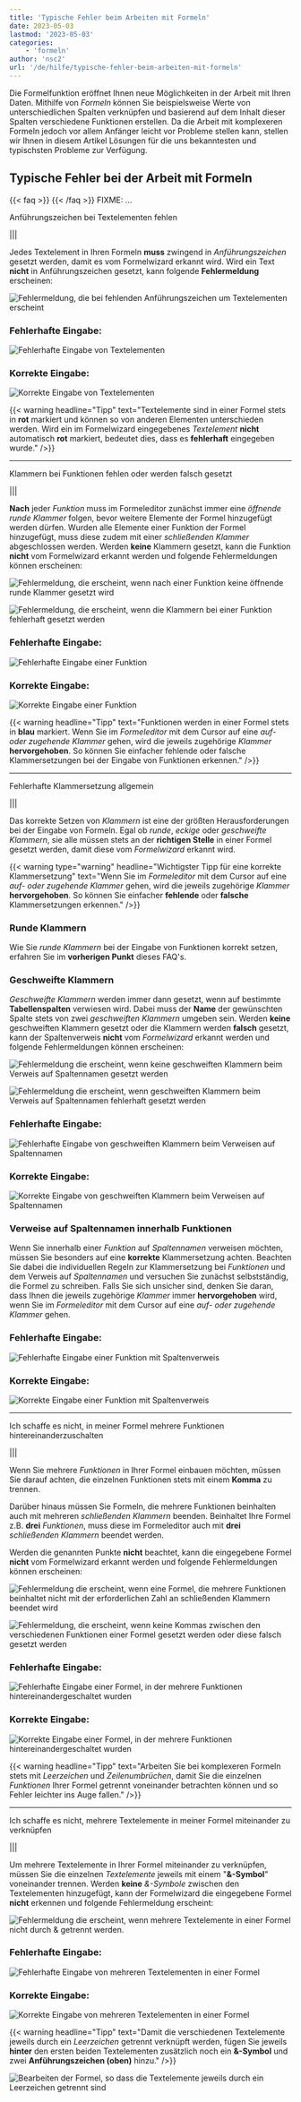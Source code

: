```yaml
---
title: 'Typische Fehler beim Arbeiten mit Formeln'
date: 2023-05-03
lastmod: '2023-05-03'
categories:
    - 'formeln'
author: 'nsc2'
url: '/de/hilfe/typische-fehler-beim-arbeiten-mit-formeln'
---
```


Die Formelfunktion eröffnet Ihnen neue Möglichkeiten in der Arbeit mit Ihren Daten. Mithilfe von _Formeln_ können Sie beispielsweise Werte von unterschiedlichen Spalten verknüpfen und basierend auf dem Inhalt dieser Spalten verschiedene Funktionen erstellen. Da die Arbeit mit komplexeren Formeln jedoch vor allem Anfänger leicht vor Probleme stellen kann, stellen wir Ihnen in diesem Artikel Lösungen für die uns bekanntesten und typischsten Probleme zur Verfügung.

## Typische Fehler bei der Arbeit mit Formeln

{{< faq >}}
{{< /faq >}}
FIXME: ...

Anführungszeichen bei Textelementen fehlen

|||

Jedes Textelement in Ihren Formeln **muss** zwingend in _Anführungszeichen_ gesetzt werden, damit es vom Formelwizard erkannt wird. Wird ein Text **nicht** in Anführungszeichen gesetzt, kann folgende **Fehlermeldung** erscheinen:

![Fehlermeldung, die bei fehlenden Anführungszeichen um Textelementen erscheint](images/Fehlermeldung-fehlende-Anfuehrungszeichen-bei-Textelementen.png)

### Fehlerhafte Eingabe:

![Fehlerhafte Eingabe von Textelementen](images/fehlerhafte-eingabe-anfuehrungszeichen.png)

### Korrekte Eingabe:

![Korrekte Eingabe von Textelementen](images/richtige-eingabe-anfuehrungszeichen.png)

{{< warning  headline="Tipp"  text="Textelemente sind in einer Formel stets in **rot** markiert und können so von anderen Elementen unterschieden werden. Wird ein im Formelwizard eingegebenes _Textelement_ **nicht** automatisch **rot** markiert, bedeutet dies, dass es **fehlerhaft** eingegeben wurde." />}}

---

Klammern bei Funktionen fehlen oder werden falsch gesetzt

|||

**Nach** jeder _Funktion_ muss im Formeleditor zunächst immer eine _öffnende runde Klammer_ folgen, bevor weitere Elemente der Formel hinzugefügt werden dürfen. Wurden alle Elemente einer Funktion der Formel hinzugefügt, muss diese zudem mit einer _schließenden Klammer_ abgeschlossen werden. Werden **keine** Klammern gesetzt, kann die Funktion **nicht** vom Formelwizard erkannt werden und folgende Fehlermeldungen können erscheinen:

![Fehlermeldung, die erscheint, wenn nach einer Funktion keine öffnende runde Klammer gesetzt wird](images/Fehlermeldung-bei-fehlender-Klammer-nach-einer-Funktion.png)

![Fehlermeldung, die erscheint, wenn die Klammern bei einer Funktion fehlerhaft gesetzt werden](images/fehlermeldung-klammern-bei-funktion-falsch-gesetzt.png)

### Fehlerhafte Eingabe:

![Fehlerhafte Eingabe einer Funktion](images/fehlerhafte-eingabe-funktion-1.png)

### Korrekte Eingabe:

![Korrekte Eingabe einer Funktion](images/korrekte-eingabe-funktion-1.png)

{{< warning  headline="Tipp"  text="Funktionen werden in einer Formel stets in **blau** markiert. Wenn Sie im _Formeleditor_ mit dem Cursor auf eine _auf- oder zugehende Klammer_ gehen, wird die jeweils zugehörige _Klammer_ **hervorgehoben**. So können Sie einfacher fehlende oder falsche Klammersetzungen bei der Eingabe von Funktionen erkennen." />}}

---

Fehlerhafte Klammersetzung allgemein

|||

Das korrekte Setzen von _Klammern_ ist eine der größten Herausforderungen bei der Eingabe von Formeln. Egal ob _runde_, _eckige_ oder _geschweifte_ _Klammern_, sie alle müssen stets an der **richtigen Stelle** in einer Formel gesetzt werden, damit diese vom _Formelwizard_ erkannt wird.

{{< warning  type="warning" headline="Wichtigster Tipp für eine korrekte Klammersetzung"  text="Wenn Sie im _Formeleditor_ mit dem Cursor auf eine _auf- oder zugehende Klammer_ gehen, wird die jeweils zugehörige _Klammer_ **hervorgehoben**. So können Sie einfacher **fehlende** oder **falsche** Klammersetzungen erkennen." />}}

### Runde Klammern

Wie Sie _runde Klammern_ bei der Eingabe von Funktionen korrekt setzen, erfahren Sie im **vorherigen Punkt** dieses FAQ's.

### Geschweifte Klammern

_Geschweifte Klammern_ werden immer dann gesetzt, wenn auf bestimmte **Tabellenspalten** verwiesen wird. Dabei muss der **Name** der gewünschten Spalte stets von zwei _geschweiften Klammern_ umgeben sein. Werden **keine** geschweiften Klammern gesetzt oder die Klammern werden **falsch** gesetzt, kann der Spaltenverweis **nicht** vom _Formelwizard_ erkannt werden und folgende Fehlermeldungen können erscheinen:

![Fehlermeldung die erscheint, wenn keine geschweiften Klammern beim Verweis auf Spaltennamen gesetzt werden](images/fehlermeldung-keine-geschweiften-klammern.png)

![Fehlermeldung die erscheint, wenn geschweiften Klammern beim Verweis auf Spaltennamen fehlerhaft gesetzt werden](images/fehlermeldung-geschweifte-klammern-falsch-gesetzt-1.png)

### Fehlerhafte Eingabe:

![Fehlerhafte Eingabe von geschweiften Klammern beim Verweisen auf Spaltennamen](images/fehlerhafte-eingabe-geschweifte-klammern-1.png)

### Korrekte Eingabe:

![Korrekte Eingabe von geschweiften Klammern beim Verweisen auf Spaltennamen](images/korrekte-eingabe.geschweifte-klammern.png)

### Verweise auf Spaltennamen innerhalb Funktionen

Wenn Sie innerhalb einer _Funktion_ auf _Spaltennamen_ verweisen möchten, müssen Sie besonders auf eine **korrekte** Klammersetzung achten. Beachten Sie dabei die individuellen Regeln zur Klammersetzung bei _Funktionen_ und dem Verweis auf _Spaltennamen_ und versuchen Sie zunächst selbstständig, die Formel zu schreiben. Falls Sie sich unsicher sind, denken Sie daran, dass Ihnen die jeweils zugehörige _Klammer_ immer **hervorgehoben** wird, wenn Sie im _Formeleditor_ mit dem Cursor auf eine _auf- oder zugehende Klammer_ gehen.

### Fehlerhafte Eingabe:

![Fehlerhafte Eingabe einer Funktion mit Spaltenverweis](images/fehlerhafte-eingabe-einer-funktion-mit-spaltenverweis.png)

### Korrekte Eingabe:

![Korrekte Eingabe einer Funktion mit Spaltenverweis](images/korrekte-eingabe-einer-funktion-mit-spaltenverweis.png)

---

Ich schaffe es nicht, in meiner Formel mehrere Funktionen hintereinanderzuschalten

|||

Wenn Sie mehrere _Funktionen_ in Ihrer Formel einbauen möchten, müssen Sie darauf achten, die einzelnen Funktionen stets mit einem **Komma** zu trennen.

Darüber hinaus müssen Sie Formeln, die mehrere Funktionen beinhalten auch mit mehreren _schließenden Klammern_ beenden. Beinhaltet Ihre Formel z.B. **drei** _Funktionen_, muss diese im Formeleditor auch mit **drei** _schließenden Klammern_ beendet werden.

Werden die genannten Punkte **nicht** beachtet, kann die eingegebene Formel **nicht** vom Formelwizard erkannt werden und folgende Fehlermeldungen können erscheinen:

![Fehlermeldung die erscheint, wenn eine Formel, die mehrere Funktionen beinhaltet nicht mit der erforderlichen Zahl an schließenden Klammern beendet wird](images/fehlermeldung-zu-weinge-klammern-am-ende-der-formel.png)

![Fehlermeldung, die erscheint, wenn keine Kommas zwischen den verschiedenen Funktionen einer Formel gesetzt werden oder diese falsch gesetzt werden](images/fehlermeldung-falsche-kommasetzung.png)

### Fehlerhafte Eingabe:

![Fehlerhafte Eingabe einer Formel, in der mehrere Funktionen hintereinandergeschaltet wurden ](images/fehlerhafte-eingabe-einer-formel-mit-mehreren-funktionen.png)

### Korrekte Eingabe:

![Korrekte Eingabe einer Formel, in der mehrere Funktionen hintereinandergeschaltet wurden ](images/korrekte-eingabe-formel-mit-mehreren-funktionen.png)

{{< warning  headline="Tipp"  text="Arbeiten Sie bei komplexeren Formeln stets mit _Leerzeichen_ und _Zeilenumbrüchen_, damit Sie die einzelnen _Funktionen_ Ihrer Formel getrennt voneinander betrachten können und so Fehler leichter ins Auge fallen." />}}

---

Ich schaffe es nicht, mehrere Textelemente in meiner Formel miteinander zu verknüpfen

|||

Um mehrere Textelemente in Ihrer Formel miteinander zu verknüpfen, müssen Sie die einzelnen _Textelemente_ jeweils mit einem "**&-Symbol**" voneinander trennen. Werden **keine** _&-Symbole_ zwischen den Textelementen hinzugefügt, kann der Formelwizard die eingegebene Formel **nicht** erkennen und folgende Fehlermeldung erscheint:

![Fehlermeldung die erscheint, wenn mehrere Textelemente in einer Formel nicht durch & getrennt werden.](images/Fehlermeldung-bei-fehlendenen-zwischen-Textelementen.png)

### Fehlerhafte Eingabe:

![Fehlerhafte Eingabe von mehreren Textelementen in einer Formel](images/fehlerhafte-Eingabe-mehrere-Textelemente.png)

### Korrekte Eingabe:

![Korrekte Eingabe von mehreren Textelementen in einer Formel](images/korrekte-Eingabe-mehrere-Textelemente.png)

{{< warning headline="Tipp" text="Damit die verschiedenen Textelemente jeweils durch ein _Leerzeichen_ getrennt verknüpft werden, fügen Sie jeweils **hinter** den ersten beiden Textelementen zusätzlich noch ein **&-Symbol** und zwei **Anführungszeichen (oben)** hinzu." />}}

![Bearbeiten der Formel, so dass die Textelemente jeweils durch ein Leerzeichen getrennt sind](images/Leerzeichen-zwischen-Textelementen.png)

